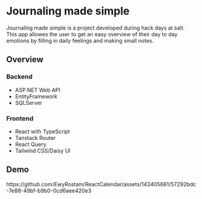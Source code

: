 <h1>Journaling made simple</h1>

Journaling made simple is a project developed during hack days at salt.
This app allowes the user to get an easy overview of their day to day emotions by filling in
daily feelings and making small notes.

<h2>Overview</h2>

### Backend
- ASP.NET Web API
- EntityFramework
- SQLServer

### Frontend
- React with TypeScript
- Tanstack Router
- React Query
- Tailwind CSS/Daisy UI     

<h2>Demo</h2>
https://github.com/EwyRostam/ReactCalendar/assets/143405681/57292bdc-7e88-49bf-b9b0-0cd6aee420e3

